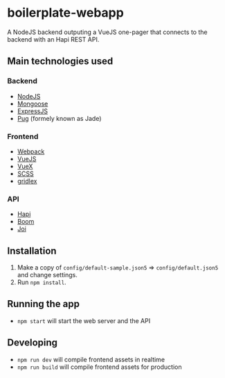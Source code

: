 # boilerplate-webapp

A NodeJS backend outputing a VueJS one-pager that connects to the backend with an Hapi REST API.

## Main technologies used

### Backend

- [NodeJS](https://nodejs.org)
- [Mongoose](https://github.com/Automattic/mongoose)
- [ExpressJS](https://github.com/expressjs/express)
- [Pug](https://github.com/pugjs/pug) (formely known as Jade)

### Frontend

- [Webpack](https://github.com/webpack/webpack)
- [VueJS](https://github.com/vuejs/vue)
- [VueX](https://github.com/vuejs/vuex)
- [SCSS](https://github.com/sass/sass)
- [gridlex](https://github.com/devlint/gridlex)

### API

- [Hapi](https://github.com/hapijs/hapi)
- [Boom](https://github.com/hapijs/boom)
- [Joi](https://github.com/hapijs/joi)

## Installation

1. Make a copy of `config/default-sample.json5` => `config/default.json5` and change settings.
2. Run `npm install`.

## Running the app

- `npm start` will start the web server and the API

## Developing

- `npm run dev` will compile frontend assets in realtime
- `npm run build` will compile frontend assets for production
